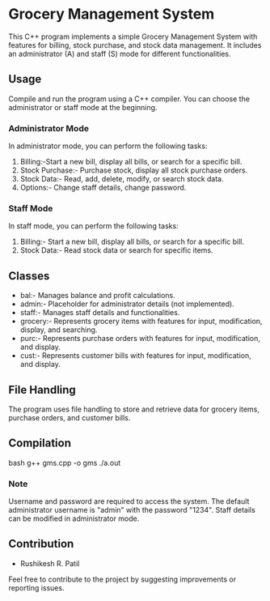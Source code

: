 # Grocery Management System

This C++ program implements a simple Grocery Management System with features for billing, stock purchase, and stock data management. It includes an administrator (A) and staff (S) mode for different functionalities.

## Usage

Compile and run the program using a C++ compiler. You can choose the administrator or staff mode at the beginning.

### Administrator Mode

In administrator mode, you can perform the following tasks:

1. Billing:-Start a new bill, display all bills, or search for a specific bill.
2. Stock Purchase:- Purchase stock, display all stock purchase orders.
3. Stock Data:- Read, add, delete, modify, or search stock data.
4. Options:- Change staff details, change password.

### Staff Mode

In staff mode, you can perform the following tasks:

1. Billing:- Start a new bill, display all bills, or search for a specific bill.
2. Stock Data:- Read stock data or search for specific items.

## Classes

- bal:- Manages balance and profit calculations.
- admin:- Placeholder for administrator details (not implemented).
- staff:- Manages staff details and functionalities.
- grocery:- Represents grocery items with features for input, modification, display, and searching.
- purc:- Represents purchase orders with features for input, modification, and display.
- cust:- Represents customer bills with features for input, modification, and display.

## File Handling

The program uses file handling to store and retrieve data for grocery items, purchase orders, and customer bills.

## Compilation

bash
g++ gms.cpp -o gms
./a.out

### Note

Username and password are required to access the system.
The default administrator username is "admin" with the password "1234".
Staff details can be modified in administrator mode.

## Contribution
   - Rushikesh R. Patil
   

Feel free to contribute to the project by suggesting improvements or reporting issues.

